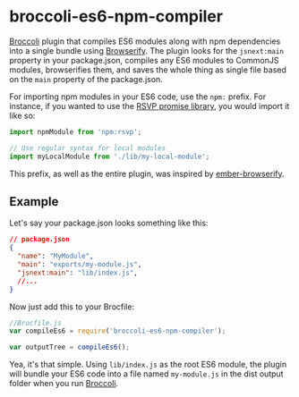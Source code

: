 # broccoli-es6-npm-compiler
[Broccoli](http://broccolijs.com/) plugin that compiles ES6 modules along with npm dependencies into a single bundle using [Browserify](https://github.com/substack/node-browserify). The plugin looks for the `jsnext:main` property in your package.json, compiles any ES6 modules to CommonJS modules, browserifies them, and saves the whole thing as single file based on the `main` property of the package.json.

For importing npm modules in your ES6 code, use the `npm:` prefix. For instance, if you wanted to use the [RSVP promise library](https://github.com/tildeio/rsvp.js/), you would import it like so:
```javascript
import npmModule from 'npm:rsvp';

// Use regular syntax for local modules
import myLocalModule from './lib/my-local-module';
```

This prefix, as well as the entire plugin, was inspired by [ember-browserify](https://github.com/ef4/ember-browserify).

## Example

Let's say your package.json looks something like this:
```json
// package.json
{
  "name": "MyModule",
  "main": "exports/my-module.js",
  "jsnext:main": "lib/index.js",
  //...
}

```

Now just add this to your Brocfile:
```javascript
//Brocfile.js
var compileEs6 = require('broccoli-es6-npm-compiler');

var outputTree = compileEs6();
```
Yea, it's that simple. Using `lib/index.js` as the root ES6 module, the plugin will bundle your ES6 code into a file named `my-module.js` in the dist output folder when you run [Broccoli](http://broccolijs.com/).
